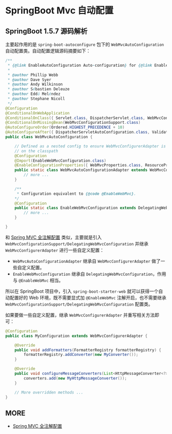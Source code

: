 # SpringBoot Mvc 自动配置

## SpringBoot 1.5.7 源码解析

主要起作用的是 `spring-boot-autoconfigure` 包下的 `WebMvcAutoConfiguration` 自动配置类。自动配置逻辑源码摘要如下：

```java
/**
 * {@link EnableAutoConfiguration Auto-configuration} for {@link EnableWebMvc Web MVC}.
 *
 * @author Phillip Webb
 * @author Dave Syer
 * @author Andy Wilkinson
 * @author Sébastien Deleuze
 * @author Eddú Meléndez
 * @author Stephane Nicoll
 */
@Configuration
@ConditionalOnWebApplication
@ConditionalOnClass({ Servlet.class, DispatcherServlet.class, WebMvcConfigurerAdapter.class })
@ConditionalOnMissingBean(WebMvcConfigurationSupport.class)
@AutoConfigureOrder(Ordered.HIGHEST_PRECEDENCE + 10)
@AutoConfigureAfter({ DispatcherServletAutoConfiguration.class, ValidationAutoConfiguration.class })
public class WebMvcAutoConfiguration {

    // Defined as a nested config to ensure WebMvcConfigurerAdapter is not read when not
    // on the classpath
    @Configuration
    @Import(EnableWebMvcConfiguration.class)
    @EnableConfigurationProperties({ WebMvcProperties.class, ResourceProperties.class })
    public static class WebMvcAutoConfigurationAdapter extends WebMvcConfigurerAdapter {
        // more ...
    }

    /**
     * Configuration equivalent to {@code @EnableWebMvc}.
    */
    @Configuration
    public static class EnableWebMvcConfiguration extends DelegatingWebMvcConfiguration {
        // more ...
    }

}
```

和 [Spring MVC 全注解配置](../SpringMvc/spring-mvc-annotation-config.md) 类似，主要就是引入 `WebMvcConfigurationSupport/DelegatingWebMvcConfiguration` 并继承 `WebMvcConfigurerAdapter` 进行一些自定义配置：

- `WebMvcAutoConfigurationAdapter` 继承自 `WebMvcConfigurerAdapter` 做了一些自定义配置。
- `EnableWebMvcConfiguration` 继承自 `DelegatingWebMvcConfiguration`，作用与 `@EnableWebMvc` 相当。

所以在 SpringBoot 项目中，引入 `spring-boot-starter-web` 就可以获得一个自动配置好的 Web 环境，既不需要显式加 `@EnableWebMvc` 注解开启，也不需要继承 `WebMvcConfigurationSupport/DelegatingWebMvcConfiguration` 配置类。

如果要做一些自定义配置，继承 `WebMvcConfigurerAdapter` 并重写相关方法即可：

```java
@Configuration
public class MyConfiguration extends WebMvcConfigurerAdapter {

    @Override
    public void addFormatters(FormatterRegistry formatterRegistry) {
        formatterRegistry.addConverter(new MyConverter());
    }

    @Override
    public void configureMessageConverters(List<HttpMessageConverter<?>> converters) {
        converters.add(new MyHttpMessageConverter());
    }

    // More overridden methods ...
}
```

## MORE

- [Spring MVC 全注解配置](../SpringMvc/spring-mvc-annotation-config.md)